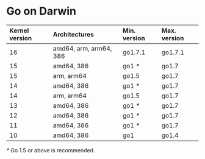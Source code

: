 # Go on Darwin

| **Kernel version** | **Architectures**      | **Min. version** | **Max. version** |
|:-------------------|:-----------------------|:-----------------|:-----------------|
| 16                 | amd64, arm, arm64, 386 | go1.7.1          | go1.7.1          |
| 15                 | amd64, 386             | go1 _*_          | go1.7            |
| 15                 | arm, arm64             | go1.5            | go1.7            |
| 14                 | amd64, 386             | go1 _*_          | go1.7            |
| 14                 | arm, arm64             | go1.5            | go1.7            |
| 13                 | amd64, 386             | go1 _*_          | go1.7            |
| 12                 | amd64, 386             | go1 _*_          | go1.7            |
| 11                 | amd64, 386             | go1 _*_          | go1.7            |
| 10                 | amd64, 386             | go1              | go1.4            |
_*_ Go 1.5 or above is recommended.